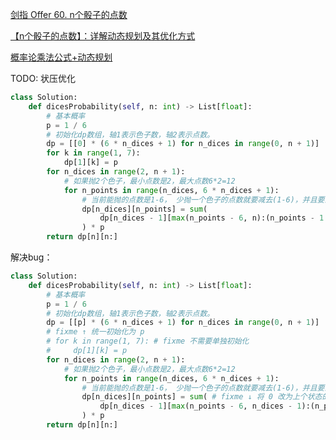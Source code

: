 [剑指 Offer 60. n个骰子的点数](https://leetcode-cn.com/problems/nge-tou-zi-de-dian-shu-lcof/)

[【n个骰子的点数】：详解动态规划及其优化方式](https://leetcode-cn.com/problems/nge-tou-zi-de-dian-shu-lcof/solution/nge-tou-zi-de-dian-shu-dong-tai-gui-hua-ji-qi-yo-3/)

[概率论乘法公式+动态规划](https://leetcode-cn.com/problems/nge-tou-zi-de-dian-shu-lcof/solution/gai-lu-lun-cheng-fa-gong-shi-dong-tai-gu-77ts/)

TODO: 状压优化

```python
class Solution:
    def dicesProbability(self, n: int) -> List[float]:
        # 基本概率
        p = 1 / 6
        # 初始化dp数组，轴1表示色子数，轴2表示点数。
        dp = [[0] * (6 * n_dices + 1) for n_dices in range(0, n + 1)]
        for k in range(1, 7):
            dp[1][k] = p
        for n_dices in range(2, n + 1):
            # 如果抛2个色子，最小点数是2，最大点数6*2=12
            for n_points in range(n_dices, 6 * n_dices + 1):
                # 当前能抛的点数是1-6， 少抛一个色子的点数就要减去(1-6)，并且要乘以当前抛出点数的概率
                dp[n_dices][n_points] = sum(
                    dp[n_dices - 1][max(n_points - 6, n):(n_points - 1 + 1)]
                ) * p
        return dp[n][n:]
```

解决bug：

```python
class Solution:
    def dicesProbability(self, n: int) -> List[float]:
        # 基本概率
        p = 1 / 6
        # 初始化dp数组，轴1表示色子数，轴2表示点数。
        dp = [[p] * (6 * n_dices + 1) for n_dices in range(0, n + 1)]
        # fixme ↑ 统一初始化为 p
        # for k in range(1, 7): # fixme 不需要单独初始化
        #     dp[1][k] = p
        for n_dices in range(2, n + 1):
            # 如果抛2个色子，最小点数是2，最大点数6*2=12
            for n_points in range(n_dices, 6 * n_dices + 1):
                # 当前能抛的点数是1-6， 少抛一个色子的点数就要减去(1-6)，并且要乘以当前抛出点数的概率
                dp[n_dices][n_points] = sum( # fixme ↓ 将 0 改为上个状态的起始点数 n_dices - 1
                    dp[n_dices - 1][max(n_points - 6, n_dices - 1):(n_points - 1 + 1)]
                ) * p
        return dp[n][n:]
```
